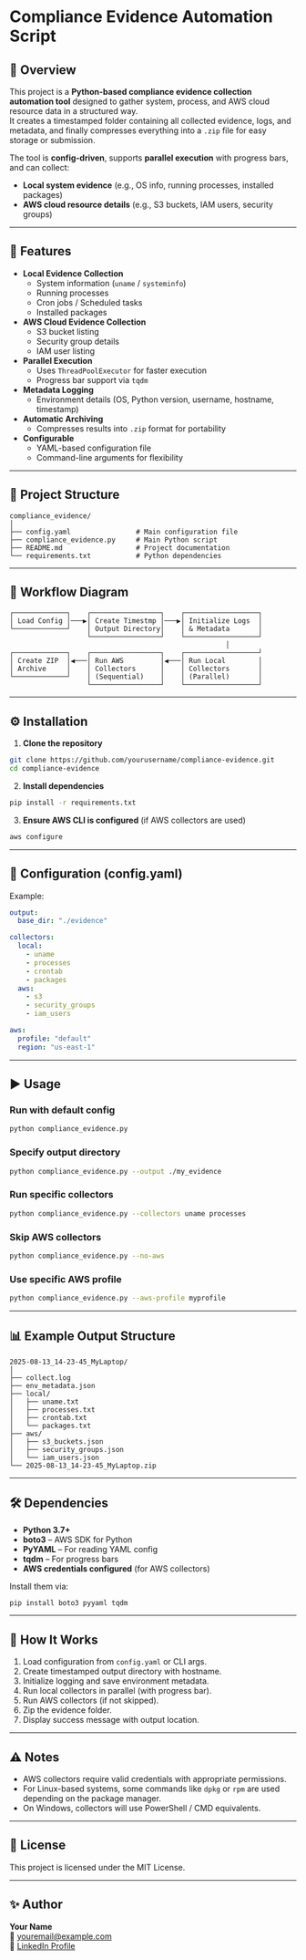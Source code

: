# Compliance Evidence Automation Script

## 📌 Overview
This project is a **Python-based compliance evidence collection automation tool** designed to gather system, process, and AWS cloud resource data in a structured way.  
It creates a timestamped folder containing all collected evidence, logs, and metadata, and finally compresses everything into a `.zip` file for easy storage or submission.

The tool is **config-driven**, supports **parallel execution** with progress bars, and can collect:
- **Local system evidence** (e.g., OS info, running processes, installed packages)
- **AWS cloud resource details** (e.g., S3 buckets, IAM users, security groups)

---

## 🚀 Features
- **Local Evidence Collection**
  - System information (`uname` / `systeminfo`)
  - Running processes
  - Cron jobs / Scheduled tasks
  - Installed packages
- **AWS Cloud Evidence Collection**
  - S3 bucket listing
  - Security group details
  - IAM user listing
- **Parallel Execution**
  - Uses `ThreadPoolExecutor` for faster execution
  - Progress bar support via `tqdm`
- **Metadata Logging**
  - Environment details (OS, Python version, username, hostname, timestamp)
- **Automatic Archiving**
  - Compresses results into `.zip` format for portability
- **Configurable**
  - YAML-based configuration file
  - Command-line arguments for flexibility

---

## 📂 Project Structure
```
compliance_evidence/
│
├── config.yaml                # Main configuration file
├── compliance_evidence.py     # Main Python script
├── README.md                  # Project documentation
└── requirements.txt           # Python dependencies
```

---

## 🔄 Workflow Diagram
```
┌─────────────┐    ┌─────────────────┐    ┌──────────────────┐
│ Load Config │───▶│ Create Timestmp │───▶│ Initialize Logs  │
└─────────────┘    │ Output Directory│    │ & Metadata       │
                   └─────────────────┘    └──────────────────┘
                                                     │
┌─────────────┐    ┌─────────────────┐    ┌──────────────────┘
│ Create ZIP  │◀───│ Run AWS         │◀───│ Run Local        │
│ Archive     │    │ Collectors      │    │ Collectors       │
└─────────────┘    │ (Sequential)    │    │ (Parallel)       │
                   └─────────────────┘    └──────────────────┘
```

---

## ⚙️ Installation
1. **Clone the repository**
```bash
git clone https://github.com/yourusername/compliance-evidence.git
cd compliance-evidence
```

2. **Install dependencies**
```bash
pip install -r requirements.txt
```

3. **Ensure AWS CLI is configured** (if AWS collectors are used)
```bash
aws configure
```

---

## 📜 Configuration (config.yaml)
Example:

```yaml
output:
  base_dir: "./evidence"

collectors:
  local:
    - uname
    - processes
    - crontab
    - packages
  aws:
    - s3
    - security_groups
    - iam_users

aws:
  profile: "default"
  region: "us-east-1"
```

---

## ▶️ Usage

### Run with default config
```bash
python compliance_evidence.py
```

### Specify output directory
```bash
python compliance_evidence.py --output ./my_evidence
```

### Run specific collectors
```bash
python compliance_evidence.py --collectors uname processes
```

### Skip AWS collectors
```bash
python compliance_evidence.py --no-aws
```

### Use specific AWS profile
```bash
python compliance_evidence.py --aws-profile myprofile
```

---

## 📊 Example Output Structure
```
2025-08-13_14-23-45_MyLaptop/
│
├── collect.log
├── env_metadata.json
├── local/
│   ├── uname.txt
│   ├── processes.txt
│   ├── crontab.txt
│   └── packages.txt
├── aws/
│   ├── s3_buckets.json
│   ├── security_groups.json
│   └── iam_users.json
└── 2025-08-13_14-23-45_MyLaptop.zip
```

---

## 🛠 Dependencies
- **Python 3.7+**
- **boto3** – AWS SDK for Python
- **PyYAML** – For reading YAML config
- **tqdm** – For progress bars
- **AWS credentials configured** (for AWS collectors)

Install them via:
```bash
pip install boto3 pyyaml tqdm
```

---

## 🧩 How It Works
1. Load configuration from `config.yaml` or CLI args.
2. Create timestamped output directory with hostname.
3. Initialize logging and save environment metadata.
4. Run local collectors in parallel (with progress bar).
5. Run AWS collectors (if not skipped).
6. Zip the evidence folder.
7. Display success message with output location.

---

## ⚠️ Notes
- AWS collectors require valid credentials with appropriate permissions.
- For Linux-based systems, some commands like `dpkg` or `rpm` are used depending on the package manager.
- On Windows, collectors will use PowerShell / CMD equivalents.

---

## 📄 License
This project is licensed under the MIT License.

---

## ✨ Author
**Your Name**  
📧 youremail@example.com  
💼 [LinkedIn Profile](https://linkedin.com/in/yourprofile)
